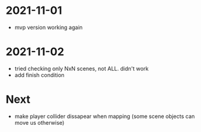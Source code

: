 # 2021-11-01
- mvp version working again

# 2021-11-02
- tried checking only NxN scenes, not ALL. didn't work
- add finish condition

# Next
- make player collider dissapear when mapping (some scene objects can move us otherwise)